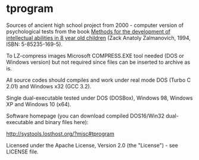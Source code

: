 # tprogram
Sources of ancient high school project from 2000 - computer version of psychological tests from the book
[Methods for the development of intellectual abilities in 8 year old children](https://rgub.ru/searchopac/book.php?id=RGUB%5CBIBL%5C0000278548)
(Zack Anatoly Zalmanovich, 1994, ISBN: 5-85235-169-5).

To LZ-compress images Microsoft COMPRESS.EXE tool needed (DOS or Windows version) but not required
since files can be inserted to archive as is.

All source codes should compiles and work under real mode DOS (Turbo C 2.01) and Windows x32 (GCC 3.2).

Single dual-executable tested under DOS (DOSBox), Windows 98, Windows XP and Windows 10 (x64).

Software homepage (you can download compiled DOS16/Win32 dual-executable and binary files here):

http://systools.losthost.org/?misc#tprogram

Licensed under the Apache License, Version 2.0 (the "License") - see LICENSE file.
